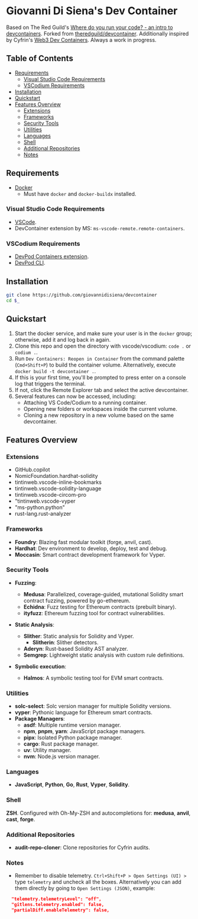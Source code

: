 # Giovanni Di Siena's Dev Container
Based on The Red Guild's [Where do you run your code? - an intro to devcontainers](https://blog.theredguild.org/where-do-you-run-your-code/). Forked from [theredguild/devcontainer](https://github.com/theredguild/devcontainer). Additionally inspired by Cyfrin's [Web3 Dev Containers](https://github.com/Cyfrin/web3-dev-containers/tree/main). Always a work in progress.

## Table of Contents
- [Requirements](#requirements)
   - [Visual Studio Code Requirements](#visual-studio-code-requirements)
   - [VSCodium Requirements](#vscodium-requirements)
- [Installation](#installation)
- [Quickstart](#quickstart)
- [Features Overview](#features-overview)
   - [Extensions](#extensions)
   - [Frameworks](#frameworks)
   - [Security Tools](#security-tools)
   - [Utilities](#utilities)
   - [Languages](#languages)
   - [Shell](#shell)
   - [Additional Repositories](#additional-repositories)
   - [Notes](#notes)

## Requirements
- [Docker](https://docs.docker.com/get-docker/)
   - Must have `docker` and `docker-buildx` installed.

### Visual Studio Code Requirements
- [VSCode](https://code.visualstudio.com/).
- DevContainer extension by MS: `ms-vscode-remote.remote-containers`.

### VSCodium Requirements
- [DevPod Containers extension](https://open-vsx.org/extension/3timeslazy/vscodium-devpodcontainers).
- [DevPod CLI](https://devpod.sh/docs/getting-started/install#optional-install-devpod-cli).

## Installation
```bash
git clone https://github.com/giovannidisiena/devcontainer
cd $_
```

## Quickstart
1. Start the docker service, and make sure your user is in the `docker` group;
   otherwise, add it and log back in again.
2. Clone this repo and open the directory with vscode/vscodium:
   `code .` or `codium .`.
3. Run `Dev Containers: Reopen in Container` from the command palette (`Cmd+Shift+P`) to build the container volume. Alternatively, execute `docker build -t devcontainer .`.
4. If this is your first time, you'll be prompted to press enter on a console
   log that triggers the terminal.
5. If not, click the Remote Explorer tab and select the active devcontainer.
6. Several features can now be accessed, including:
   - Attaching VS Code/Codium to a running container.
   - Opening new folders or workspaces inside the current volume.
   - Cloning a new repository in a new volume based on the same devcontainer.

## Features Overview

### Extensions

- GitHub.copilot
- NomicFoundation.hardhat-solidity
- tintinweb.vscode-inline-bookmarks
- tintinweb.vscode-solidity-language
- tintinweb.vscode-circom-pro
- "tintinweb.vscode-vyper
- "ms-python.python"
- rust-lang.rust-analyzer

### Frameworks
- **Foundry**: Blazing fast modular toolkit (forge, anvil, cast).
- **Hardhat**: Dev environment to develop, deploy, test and debug.
- **Moccasin**: Smart contract development framework for Vyper.

### Security Tools
- **Fuzzing**:
  - **Medusa**: Parallelized, coverage-guided, mutational Solidity smart contract fuzzing, powered by go-ethereum.
  - **Echidna**: Fuzz testing for Ethereum contracts (prebuilt binary).
  - **ityfuzz**: Ethereum fuzzing tool for contract vulnerabilities.

- **Static Analysis**:
  - **Slither**: Static analysis for Solidity and Vyper.
    - **Slitherin**: Slither detectors.
  - **Aderyn**: Rust-based Solidity AST analyzer.
  - **Semgrep**: Lightweight static analysis with custom rule definitions.

- **Symbolic execution**:
  - **Halmos**: A symbolic testing tool for EVM smart contracts.

### Utilities
- **solc-select**: Solc version manager for multiple Solidity versions.
- **vyper**: Pythonic language for Ethereum smart contracts.
- **Package Managers**:
  - **asdf**: Multiple runtime version manager.
  - **npm**, **pnpm**, **yarn**: JavaScript package managers.
  - **pipx**: Isolated Python package manager.
  - **cargo**: Rust package manager.
  - **uv**: Utility manager.
  - **nvm**: Node.js version manager.


### Languages
- **JavaScript**, **Python**, **Go**, **Rust**, **Vyper**, **Solidity**.

### Shell
**ZSH**. Configured with Oh-My-ZSH and autocompletions for: **medusa**, **anvil**, **cast**, **forge**.

### Additional Repositories
- **audit-repo-cloner**: Clone repositories for Cyfrin audits.

### Notes
- Remember to disable telemetry. `Ctrl+Shift+P > Open Settings (UI) >` type `telemetry` and uncheck
all the boxes. Alternatively you can add them directly by going to `Open Settings (JSON)`, example:
```json
  "telemetry.telemetryLevel": "off",
  "gitlens.telemetry.enabled": false,
  "partialDiff.enableTelemetry": false,
  ```

